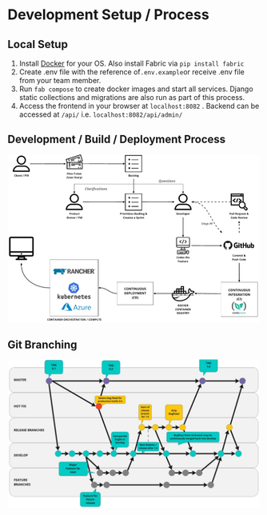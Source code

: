 # Development Setup / Process

## Local Setup

1. Install [Docker](https://docs.docker.com/engine/installation/) for your OS. Also install Fabric via `pip install fabric`
2. Create .env file with the reference of`.env.example`or receive .env file from your team member.
3. Run `fab compose` to create docker images and start all services. Django static collections and migrations are also run as part of this process.
4. Access the frontend in your browser at `localhost:8082` . Backend can be accessed at `/api/` i.e. `localhost:8082/api/admin/` 



## Development / Build / Deployment Process

![Engineering Process](../.gitbook/assets/unicef_hct-mis__online_whiteboard_for_visual_collaboration%20%281%29.jpg)

## Git Branching

![Git Branching Model](../.gitbook/assets/unicef_hct-mis__online_whiteboard_for_visual_collaboration.jpg)



